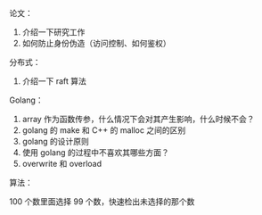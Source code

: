 论文：

1. 介绍一下研究工作
2. 如何防止身份伪造（访问控制、如何鉴权）

分布式：

1. 介绍一下 raft 算法

Golang：

1. array 作为函数传参，什么情况下会对其产生影响，什么时候不会？
2. golang 的 make 和 C++ 的 malloc 之间的区别
3. golang 的设计原则
4. 使用 golang 的过程中不喜欢其哪些方面？
5. overwrite 和 overload

算法：

100 个数里面选择 99 个数，快速检出未选择的那个数

